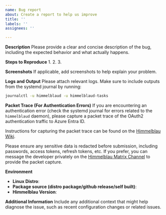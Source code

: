 ```yaml
---
name: Bug report
about: Create a report to help us improve
title: ''
labels: ''
assignees: ''

---
```


**Description**
Please provide a clear and concise description of the bug, including the expected behavior and what actually happens.

**Steps to Reproduce**
1.
2.
3.

**Screenshots**
If applicable, add screenshots to help explain your problem.

**Logs and Output**
Please attach relevant logs. Make sure to include outputs from the systemd journal by running:
```bash
journalctl -u himmelblaud -u himmelblaud-tasks
```

**Packet Trace (For Authentication Errors)**
If you are encountering an authentication error (check the systemd journal for errors related to the `himmelblaud` daemon), please capture a packet trace of the OAuth2 authentication traffic to Azure Entra ID.

Instructions for capturing the packet trace can be found on the [Himmelblau Wiki](https://github.com/himmelblau-idm/himmelblau/wiki/Capturing-authentication-traffic-using-msal_example).

Please ensure any sensitive data is redacted before submission, including passwords, access tokens, refresh tokens, etc. If you prefer, you can message the developer privately on the [Himmelblau Matrix Channel](https://matrix.to/#/#himmelblau:matrix.org) to provide the packet capture.

**Environment**
- **Linux Distro**: 
- **Package source (distro package/github release/self built)**: 
- **Himmelblau Version**: 

**Additional Information**
Include any additional context that might help diagnose the issue, such as recent configuration changes or related issues.
